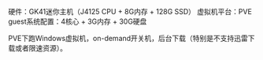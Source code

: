 硬件：GK41迷你主机（J4125 CPU + 8G内存 + 128G SSD）
虚拟机平台：PVE
guest系统配置：4核心 + 3G内存 + 30G硬盘

PVE下跑Windows虚拟机，on-demand开关机，后台下载（特别是不支持迅雷下载或者限速资源）。